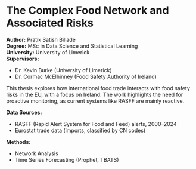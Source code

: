 # The Complex Food Network and Associated Risks  

**Author:** Pratik Satish Billade  
**Degree:** MSc in Data Science and Statistical Learning  
**University:** University of Limerick  
**Supervisors:**  
- Dr. Kevin Burke (University of Limerick)  
- Dr. Cormac McElhinney (Food Safety Authority of Ireland)  

This thesis explores how international food trade interacts with food safety risks in the EU, with a focus on Ireland. The work highlights the need for proactive monitoring, as current systems like RASFF are mainly reactive.  

**Data Sources:**  
- RASFF (Rapid Alert System for Food and Feed) alerts, 2000–2024  
- Eurostat trade data (imports, classified by CN codes)  

**Methods:**  
- Network Analysis  
- Time Series Forecasting (Prophet, TBATS)  

